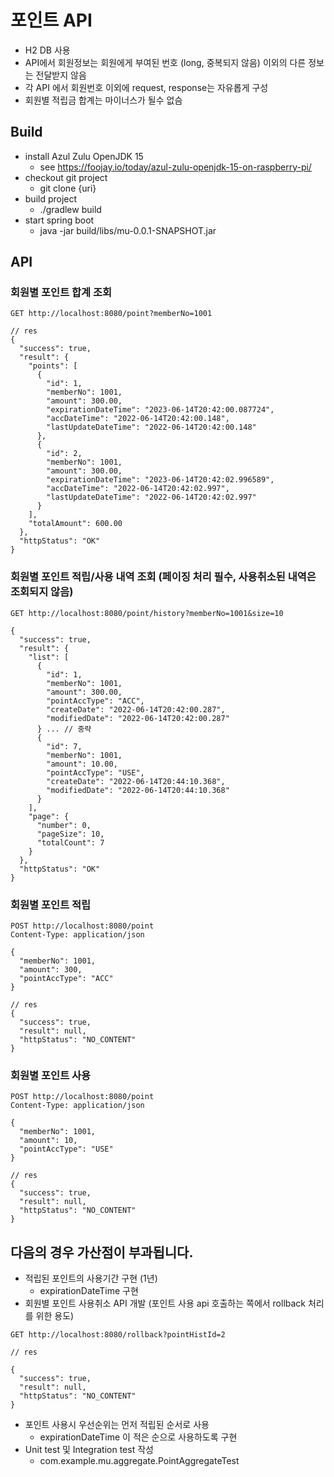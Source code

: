 # 포인트 API 


- H2 DB 사용
- API에서 회원정보는 회원에게 부여된 번호 (long, 중복되지 않음) 이외의 다른 정보는 전달받지 않음
- 각 API 에서 회원번호 이외에 request, response는 자유롭게 구성
- 회원별 적립금 합계는 마이너스가 될수 없슴


## Build
- install Azul Zulu OpenJDK 15 
  - see https://foojay.io/today/azul-zulu-openjdk-15-on-raspberry-pi/
- checkout git project
  - git clone {uri}
- build project
  - ./gradlew build
- start spring boot
  - java -jar build/libs/mu-0.0.1-SNAPSHOT.jar

## API
### 회원별 포인트 합계 조회
```
GET http://localhost:8080/point?memberNo=1001

// res
{
  "success": true,
  "result": {
    "points": [
      {
        "id": 1,
        "memberNo": 1001,
        "amount": 300.00,
        "expirationDateTime": "2023-06-14T20:42:00.087724",
        "accDateTime": "2022-06-14T20:42:00.148",
        "lastUpdateDateTime": "2022-06-14T20:42:00.148"
      },
      {
        "id": 2,
        "memberNo": 1001,
        "amount": 300.00,
        "expirationDateTime": "2023-06-14T20:42:02.996589",
        "accDateTime": "2022-06-14T20:42:02.997",
        "lastUpdateDateTime": "2022-06-14T20:42:02.997"
      }
    ],
    "totalAmount": 600.00
  },
  "httpStatus": "OK"
}

```
### 회원별 포인트 적립/사용 내역 조회 (페이징 처리 필수, 사용취소된 내역은 조회되지 않음)

```
GET http://localhost:8080/point/history?memberNo=1001&size=10

{
  "success": true,
  "result": {
    "list": [
      {
        "id": 1,
        "memberNo": 1001,
        "amount": 300.00,
        "pointAccType": "ACC",
        "createDate": "2022-06-14T20:42:00.287",
        "modifiedDate": "2022-06-14T20:42:00.287"
      } ... // 중략
      {
        "id": 7,
        "memberNo": 1001,
        "amount": 10.00,
        "pointAccType": "USE",
        "createDate": "2022-06-14T20:44:10.368",
        "modifiedDate": "2022-06-14T20:44:10.368"
      }
    ],
    "page": {
      "number": 0,
      "pageSize": 10,
      "totalCount": 7
    }
  },
  "httpStatus": "OK"
}

```

### 회원별 포인트 적립
```
POST http://localhost:8080/point
Content-Type: application/json

{
  "memberNo": 1001,
  "amount": 300,
  "pointAccType": "ACC"
}

// res
{
  "success": true,
  "result": null,
  "httpStatus": "NO_CONTENT"
}
```
### 회원별 포인트 사용
```
POST http://localhost:8080/point
Content-Type: application/json

{
  "memberNo": 1001,
  "amount": 10,
  "pointAccType": "USE"
}

// res
{
  "success": true,
  "result": null,
  "httpStatus": "NO_CONTENT"
}

```

## 다음의 경우 가산점이 부과됩니다.

- 적립된 포인트의 사용기간 구현 (1년)
  - expirationDateTime 구현
- 회원별 포인트 사용취소 API 개발 (포인트 사용 api 호출하는 쪽에서 rollback 처리를 위한 용도)
```
GET http://localhost:8080/rollback?pointHistId=2

// res

{
  "success": true,
  "result": null,
  "httpStatus": "NO_CONTENT"
}
```

- 포인트 사용시 우선순위는 먼저 적립된 순서로 사용
  - expirationDateTime 이 적은 순으로 사용하도록 구현
- Unit test 및 Integration test 작성
  - com.example.mu.aggregate.PointAggregateTest
  


